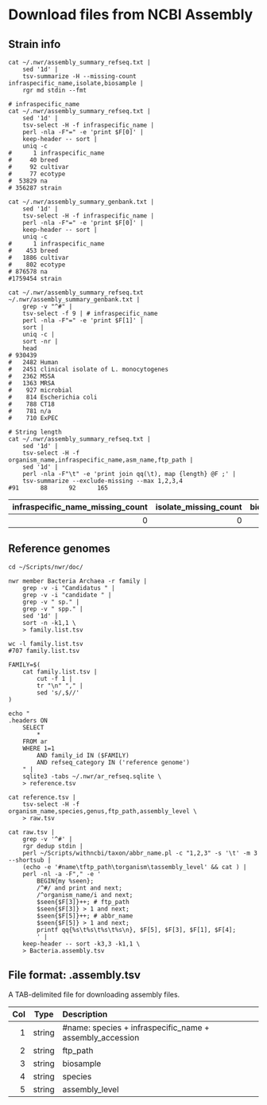 # Download files from NCBI Assembly

## Strain info

```shell
cat ~/.nwr/assembly_summary_refseq.txt |
    sed '1d' |
    tsv-summarize -H --missing-count infraspecific_name,isolate,biosample |
    rgr md stdin --fmt

# infraspecific_name
cat ~/.nwr/assembly_summary_refseq.txt |
    sed '1d' |
    tsv-select -H -f infraspecific_name |
    perl -nla -F"=" -e 'print $F[0]' |
    keep-header -- sort |
    uniq -c
#      1 infraspecific_name
#     40 breed
#     92 cultivar
#     77 ecotype
#  53829 na
# 356287 strain

cat ~/.nwr/assembly_summary_genbank.txt |
    sed '1d' |
    tsv-select -H -f infraspecific_name |
    perl -nla -F"=" -e 'print $F[0]' |
    keep-header -- sort |
    uniq -c
#      1 infraspecific_name
#    453 breed
#   1886 cultivar
#    802 ecotype
# 876578 na
#1759454 strain

cat ~/.nwr/assembly_summary_refseq.txt ~/.nwr/assembly_summary_genbank.txt |
    grep -v "^#" |
    tsv-select -f 9 | # infraspecific_name
    perl -nla -F"=" -e 'print $F[1]' |
    sort |
    uniq -c |
    sort -nr |
    head
# 930439
#   2482 Human
#   2451 clinical isolate of L. monocytogenes
#   2362 MSSA
#   1363 MRSA
#    927 microbial
#    814 Escherichia coli
#    788 CT18
#    781 n/a
#    710 ExPEC

# String length
cat ~/.nwr/assembly_summary_refseq.txt |
    sed '1d' |
    tsv-select -H -f organism_name,infraspecific_name,asm_name,ftp_path |
    sed '1d' |
    perl -nla -F"\t" -e 'print join qq(\t), map {length} @F ;' |
    tsv-summarize --exclude-missing --max 1,2,3,4
#91      88      92      165

```

| infraspecific_name_missing_count | isolate_missing_count | biosample_missing_count |
|---------------------------------:|----------------------:|------------------------:|
|                                0 |                     0 |                       0 |

## Reference genomes

```shell
cd ~/Scripts/nwr/doc/

nwr member Bacteria Archaea -r family |
    grep -v -i "Candidatus " |
    grep -v -i "candidate " |
    grep -v " sp." |
    grep -v " spp." |
    sed '1d' |
    sort -n -k1,1 \
    > family.list.tsv

wc -l family.list.tsv
#707 family.list.tsv

FAMILY=$(
    cat family.list.tsv |
        cut -f 1 |
        tr "\n" "," |
        sed 's/,$//'
)

echo "
.headers ON
    SELECT
        *
    FROM ar
    WHERE 1=1
        AND family_id IN ($FAMILY)
        AND refseq_category IN ('reference genome')
    " |
    sqlite3 -tabs ~/.nwr/ar_refseq.sqlite \
    > reference.tsv

cat reference.tsv |
    tsv-select -H -f organism_name,species,genus,ftp_path,assembly_level \
    > raw.tsv

cat raw.tsv |
    grep -v '^#' |
    rgr dedup stdin |
    perl ~/Scripts/withncbi/taxon/abbr_name.pl -c "1,2,3" -s '\t' -m 3 --shortsub |
    (echo -e '#name\tftp_path\torganism\tassembly_level' && cat ) |
    perl -nl -a -F"," -e '
        BEGIN{my %seen};
        /^#/ and print and next;
        /^organism_name/i and next;
        $seen{$F[3]}++; # ftp_path
        $seen{$F[3]} > 1 and next;
        $seen{$F[5]}++; # abbr_name
        $seen{$F[5]} > 1 and next;
        printf qq{%s\t%s\t%s\t%s\n}, $F[5], $F[3], $F[1], $F[4];
        ' |
    keep-header -- sort -k3,3 -k1,1 \
    > Bacteria.assembly.tsv

```

## File format: .assembly.tsv

A TAB-delimited file for downloading assembly files.

| Col |  Type  | Description                                              |
|----:|:------:|:---------------------------------------------------------|
|   1 | string | #name: species + infraspecific_name + assembly_accession |
|   2 | string | ftp_path                                                 |
|   3 | string | biosample                                                |
|   4 | string | species                                                  |
|   5 | string | assembly_level                                           |
